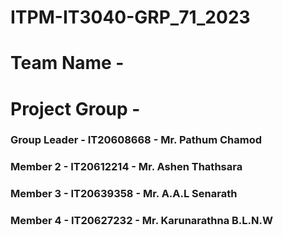 # ITPM-IT3040-GRP_71_2023
# Team Name - 
# Project Group - 
### Group Leader - IT20608668 - Mr. Pathum Chamod
### Member 2 - IT20612214 - Mr. Ashen Thathsara
### Member 3 - IT20639358 - Mr. A.A.L Senarath
### Member 4 - IT20627232 - Mr. Karunarathna B.L.N.W
